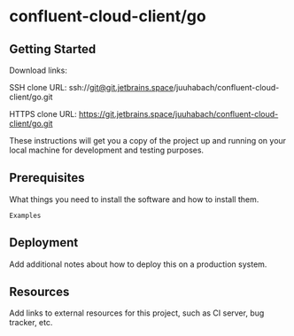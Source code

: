 # confluent-cloud-client/go



## Getting Started

Download links:

SSH clone URL: ssh://git@git.jetbrains.space/juuhabach/confluent-cloud-client/go.git

HTTPS clone URL: https://git.jetbrains.space/juuhabach/confluent-cloud-client/go.git



These instructions will get you a copy of the project up and running on your local machine for development and testing purposes.

## Prerequisites

What things you need to install the software and how to install them.

```
Examples
```

## Deployment

Add additional notes about how to deploy this on a production system.

## Resources

Add links to external resources for this project, such as CI server, bug tracker, etc.
